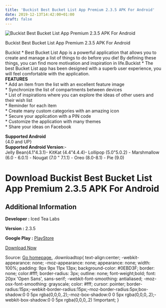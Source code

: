 ```yaml
---
title: 'Buckist Best Bucket List App Premium 2.3.5 APK For Android'
date: 2019-12-13T14:42:00+01:00
draft: false
---
```


![Buckist Best Bucket List App Premium 2.3.5 APK For Android](https://i0.wp.com/apkhome.net/wp-content/uploads/2019/11/Buckist-Best-Bucket-List-App-Premium-2.3.5.png "Buckist Best Bucket List App Premium 2.3.5 APK For Android")

  

Buckist Best Bucket List App Premium 2.3.5 APK For Android

Buckist \* Best Bucket List App is a powerful application that allows you to create and manage a list of things to do before you die! By defining these things, you can find more motivation and inspiration in life.Buckist \* The best Bucket List app has been designed with a superb user experience, you will feel comfortable with the application.  
**FEATURES**  
\* Add an item from the list with an excellent feature image  
\* Synchronize the list of compartments between devices  
\* List of inspirations where you can explore the ideas of other users and their wish list  
\* Reminder for each item  
\* Create many custom categories with an amazing icon  
\* Secure your application with a PIN code  
\* Customize the application with many themes  
\* Share your ideas on Facebook

**Supported Android**  
{4.0 and UP}  
**Supported Android Version**:-  
Jelly Bean(4.1"4.3.1)- KitKat (4.4"4.4.4)- Lollipop (5.0"5.0.2) - Marshmallow (6.0 - 6.0.1) - Nougat (7.0 " 7.1.1) - Oreo (8.0-8.1) - Pie (9.0)

Download Buckist Best Bucket List App Premium 2.3.5 APK For Android
===================================================================

Additional Information
----------------------

**Developer :** Iced Tea Labs

**Version :** 2.3.5

**Google Play :** [PlayStore](https://play.google.com/store/apps/details?id=com.icetea09.bucketlist)

  

[Download Now](https://store4app.co/post/buckist-best-bucket-list-app-premium-2-3-5-apk-for-android_1574845046)

  
Source: [Go homepage.](https://store4app.co/post/buckist-best-bucket-list-app-premium-2-3-5-apk-for-android_1574845046) .downloadtop{ text-align:center; -webkit-appearance: none; -moz-appearance: none; appearance: none; width: 100%; padding: 9px 9px 11px 13px; background-color: #0EBD3F; border: none; color:#fff; border-radius: 3px; outline: none; font-weight;bold; font: 20px 'Open Sans', sans-serif; -webkit-font-smoothing: antialiased; -moz-osx-font-smoothing: grayscale; color: #fff; cursor: pointer; border-radius:15px;-webkit-border-radius:15px;-moz-border-radius:5px;box-shadow:0 0 5px rgba(0,0,0,.2);-moz-box-shadow:0 0 5px rgba(0,0,0,.2);-webkit-box-shadow:0 0 5px rgba(0,0,0,.2) !important; }
